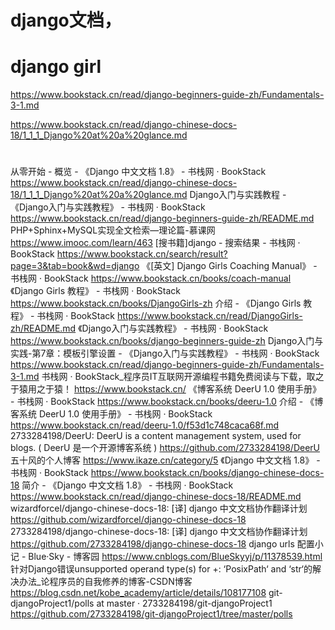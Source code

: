 
# django文档，
# django girl

https://www.bookstack.cn/read/django-beginners-guide-zh/Fundamentals-3-1.md


https://www.bookstack.cn/read/django-chinese-docs-18/1_1_1_Django%20at%20a%20glance.md

#

从零开始 - 概览 - 《Django 中文文档 1.8》 - 书栈网 · BookStack
https://www.bookstack.cn/read/django-chinese-docs-18/1_1_1_Django%20at%20a%20glance.md
Django入门与实践教程 - 《Django入门与实践教程》 - 书栈网 · BookStack
https://www.bookstack.cn/read/django-beginners-guide-zh/README.md
PHP+Sphinx+MySQL实现全文检索—理论篇-慕课网
https://www.imooc.com/learn/463
[搜书籍]django - 搜索结果 - 书栈网 · BookStack
https://www.bookstack.cn/search/result?page=3&tab=book&wd=django
《[英文] Django Girls Coaching Manual》 - 书栈网 · BookStack
https://www.bookstack.cn/books/coach-manual
《Django Girls 教程》 - 书栈网 · BookStack
https://www.bookstack.cn/books/DjangoGirls-zh
介绍 - 《Django Girls 教程》 - 书栈网 · BookStack
https://www.bookstack.cn/read/DjangoGirls-zh/README.md
《Django入门与实践教程》 - 书栈网 · BookStack
https://www.bookstack.cn/books/django-beginners-guide-zh
Django入门与实践-第7章：模板引擎设置 - 《Django入门与实践教程》 - 书栈网 · BookStack
https://www.bookstack.cn/read/django-beginners-guide-zh/Fundamentals-3-1.md
书栈网 · BookStack_程序员IT互联网开源编程书籍免费阅读与下载，取之于猿用之于猿！
https://www.bookstack.cn/
《博客系统 DeerU 1.0 使用手册》 - 书栈网 · BookStack
https://www.bookstack.cn/books/deeru-1.0
介绍 - 《博客系统 DeerU 1.0 使用手册》 - 书栈网 · BookStack
https://www.bookstack.cn/read/deeru-1.0/f53d1c748caca68f.md
2733284198/DeerU: DeerU is a content management system, used for blogs. ( DeerU 是一个开源博客系统 )
https://github.com/2733284198/DeerU
五十风的个人博客
https://www.ikaze.cn/category/5
《Django 中文文档 1.8》 - 书栈网 · BookStack
https://www.bookstack.cn/books/django-chinese-docs-18
简介 - 《Django 中文文档 1.8》 - 书栈网 · BookStack
https://www.bookstack.cn/read/django-chinese-docs-18/README.md
wizardforcel/django-chinese-docs-18: [译] django 中文文档协作翻译计划
https://github.com/wizardforcel/django-chinese-docs-18
2733284198/django-chinese-docs-18: [译] django 中文文档协作翻译计划
https://github.com/2733284198/django-chinese-docs-18
django urls 配置小记 - Blue·Sky - 博客园
https://www.cnblogs.com/BlueSkyyj/p/11378539.html
针对Django错误unsupported operand type(s) for +: ‘PosixPath‘ and ‘str‘的解决办法_论程序员的自我修养的博客-CSDN博客
https://blog.csdn.net/kobe_academy/article/details/108177108
git-djangoProject1/polls at master · 2733284198/git-djangoProject1
https://github.com/2733284198/git-djangoProject1/tree/master/polls